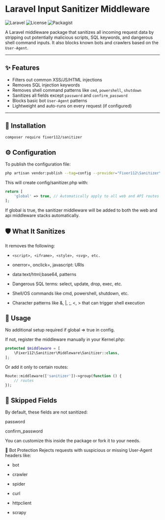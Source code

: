 # Laravel Input Sanitizer Middleware

![Laravel](https://img.shields.io/badge/Laravel-10.x%20%7C%2011.x%20%7C%2012.x-orange)
![License](https://img.shields.io/github/license/fixer112/laravel-sanitizer)
![Packagist](https://img.shields.io/packagist/v/fixer112/laravel-sanitizer)

A Laravel middleware package that sanitizes all incoming request data by stripping out potentially malicious scripts, SQL keywords, and dangerous shell command inputs. It also blocks known bots and crawlers based on the `User-Agent`.

---

## ✨ Features

- Filters out common XSS/JS/HTML injections
- Removes SQL injection keywords
- Removes shell command patterns like `cmd`, `powershell`, `shutdown`
- Sanitizes all fields except `password` and `confirm_password`
- Blocks basic bot `User-Agent` patterns
- Lightweight and auto-runs on every request (if configured)

---

## 🚀 Installation

```bash
composer require fixer112/sanitizer
```

## ⚙️ Configuration
To publish the configuration file:

```bash
php artisan vendor:publish --tag=config --provider="Fixer112\Sanitizer\SanitizerServiceProvider"
```
This will create config/sanitizer.php with:

```php
return [
    'global' => true, // Automatically apply to all web and API routes
];
```
If global is true, the sanitizer middleware will be added to both the web and api middleware stacks automatically.

## 🛡️ What It Sanitizes
It removes the following:

- ```<script>, <iframe>, <style>, <svg>, etc.```

- onerror=, onclick=, javascript: URIs

- data:text/html;base64, patterns

- Dangerous SQL terms: select, update, drop, exec, etc.

- Shell/OS commands like cmd, powershell, shutdown, etc.

- Character patterns like &, |, ;, <, > that can trigger shell execution

## 🧪 Usage
No additional setup required if global => true in config.

If not, register the middleware manually in your Kernel.php:

```php
protected $middleware = [
    \Fixer112\Sanitizer\Middleware\Sanitizer::class,
];
```
Or add it only to certain routes:

```php
Route::middleware(['sanitizer'])->group(function () {
    // routes
});
```

## 🧼 Skipped Fields
By default, these fields are not sanitized:

password

confirm_password

You can customize this inside the package or fork it to your needs.

🤖 Bot Protection
Rejects requests with suspicious or missing User-Agent headers like:

- bot

- crawler

- spider

- curl

- httpclient

- scrapy

